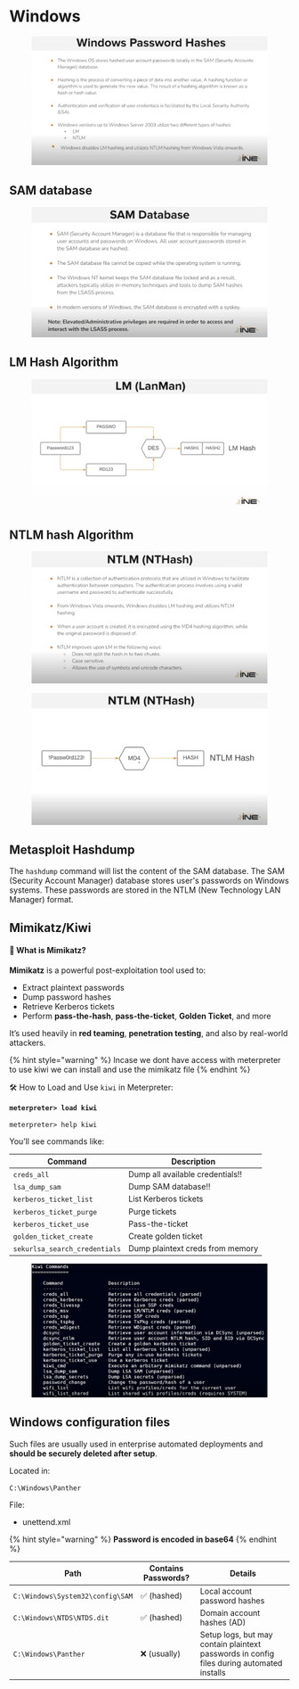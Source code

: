 # Windows

<figure><img src="../../../../.gitbook/assets/image (4).png" alt=""><figcaption></figcaption></figure>

## SAM database

<figure><img src="../../../../.gitbook/assets/image (7).png" alt=""><figcaption></figcaption></figure>

## LM Hash Algorithm

<figure><img src="../../../../.gitbook/assets/image (8).png" alt=""><figcaption></figcaption></figure>

## NTLM hash Algorithm

<figure><img src="../../../../.gitbook/assets/image (9).png" alt=""><figcaption></figcaption></figure>

<figure><img src="../../../../.gitbook/assets/image (11).png" alt=""><figcaption></figcaption></figure>

## Metasploit Hashdump

The `hashdump` command will list the content of the SAM database. The SAM (Security Account Manager) database stores user's passwords on Windows systems. These passwords are stored in the NTLM (New Technology LAN Manager) format.

## &#x20;Mimikatz/**Kiwi**

#### 🧠 What is **Mimikatz**?

**Mimikatz** is a powerful post-exploitation tool used to:

* Extract plaintext passwords
* Dump password hashes
* Retrieve Kerberos tickets
* Perform **pass-the-hash**, **pass-the-ticket**, **Golden Ticket**, and more

It’s used heavily in **red teaming**, **penetration testing**, and also by real-world attackers.

{% hint style="warning" %}
Incase we dont have access with meterpreter to use kiwi we can install and use the mimikatz file
{% endhint %}

🛠️ How to Load and Use `kiwi` in Meterpreter:

<pre><code><strong>meterpreter> load kiwi
</strong></code></pre>

```
meterpreter> help kiwi
```

You’ll see commands like:

| Command                       | Description                      |
| ----------------------------- | -------------------------------- |
| `creds_all`                   | Dump all available credentials!! |
| `lsa_dump_sam`                | Dump SAM database!!              |
| `kerberos_ticket_list`        | List Kerberos tickets            |
| `kerberos_ticket_purge`       | Purge tickets                    |
| `kerberos_ticket_use`         | Pass-the-ticket                  |
| `golden_ticket_create`        | Create golden ticket             |
| `sekurlsa_search_credentials` | Dump plaintext creds from memory |

<figure><img src="../../../../.gitbook/assets/Screenshot 2025-07-17 203009.png" alt=""><figcaption></figcaption></figure>

## &#x20;**Windows configuration files**

Such files are usually used in enterprise automated deployments and **should be securely deleted after setup**.

Located in:

```
C:\Windows\Panther
```

File:

* unettend.xml

{% hint style="warning" %}
**Password is encoded in base64**
{% endhint %}

| Path                             | Contains Passwords? | Details                                                                                   |
| -------------------------------- | ------------------- | ----------------------------------------------------------------------------------------- |
| `C:\Windows\System32\config\SAM` | ✅ (hashed)          | Local account password hashes                                                             |
| `C:\Windows\NTDS\NTDS.dit`       | ✅ (hashed)          | Domain account hashes (AD)                                                                |
| `C:\Windows\Panther`             | ❌ (usually)         | Setup logs, but may contain plaintext passwords in config files during automated installs |

